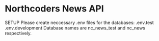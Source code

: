 # Northcoders News API

SETUP
Please create neccessary .env files for the databases:
.env.test 
.env.development
Database names are nc_news_test and nc_news respectively.
